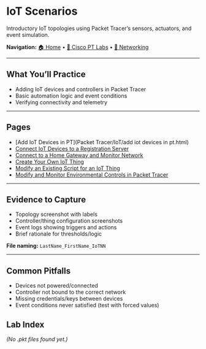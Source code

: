 # IoT Scenarios

Introductory IoT topologies using Packet Tracer’s sensors, actuators, and event simulation.

**Navigation:** [🏠 Home](../index.md) • [🧪 Cisco PT Labs](../Cisco%20Packet%20Tracer/README.md) • [🧰 Networking](../Networking/README.md)

---

## What You’ll Practice
- Adding IoT devices and controllers in Packet Tracer
- Basic automation logic and event conditions
- Verifying connectivity and telemetry

---

## Pages
- [Add IoT Devices in PT](Packet Tracer/IoT/add iot devices in pt.html)
- [Connect IoT Devices to a Registration Server](Packet-Tracer/IoT/connect-iot-devices-to-a-registration-server.html)
- [Connect to a Home Gateway and Monitor Network](Packet-Tracer/IoT/connect-to-a-home-gateway-and-monitor-network.html)
- [Create Your Own IoT Thing](Packet-Tracer/IoT/create-your-own-iot-thing.html)
- [Modify an Existing Script for an IoT Thing](Packet-Tracer/IoT/modify-an-existing-script-for-an-iot-thing.html)
- [Modify and Monitor Environmental Controls in Packet Tracer](Packet-Tracer/IoT/modify-and-monitor-environmental-controls-in-packet-tracer.html)


---

## Evidence to Capture
- Topology screenshot with labels
- Controller/thing configuration screenshots
- Event logs showing triggers and actions
- Brief rationale for thresholds/logic

**File naming:** `LastName_FirstName_IoTNN`

---

## Common Pitfalls
- Devices not powered/connected
- Controller not bound to the correct network
- Missing credentials/keys between devices
- Event conditions never satisfied (test with forced values)

## Lab Index

<!-- AUTO-LIST:START -->
_(No .pkt files found yet.)_
<!-- AUTO-LIST:END -->

